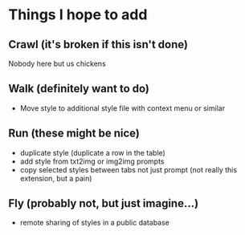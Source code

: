 # Things I hope to add

## Crawl (it's broken if this isn't done)
Nobody here but us chickens

## Walk (definitely want to do)
- Move style to additional style file with context menu or similar

## Run (these might be nice)
- duplicate style (duplicate a row in the table)
- add style from txt2img or img2img prompts
- copy selected styles between tabs not just prompt (not really this extension, but a pain)

## Fly (probably not, but just imagine...)
- remote sharing of styles in a public database
